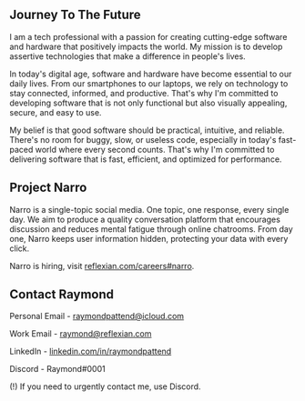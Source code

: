 ## Journey To The Future

I am a tech professional with a passion for creating cutting-edge software and hardware that positively impacts the world. My mission is to develop assertive technologies that make a difference in people's lives.

In today's digital age, software and hardware have become essential to our daily lives. From our smartphones to our laptops, we rely on technology to stay connected, informed, and productive. That's why I'm committed to developing software that is not only functional but also visually appealing, secure, and easy to use.

My belief is that good software should be practical, intuitive, and reliable. There's no room for buggy, slow, or useless code, especially in today's fast-paced world where every second counts. That's why I'm committed to delivering software that is fast, efficient, and optimized for performance.

## Project Narro

Narro is a single-topic social media. One topic, one response, every single day. We aim to produce a quality conversation platform that encourages discussion and reduces mental fatigue through online chatrooms. From day one, Narro keeps user information hidden, protecting your data with every click.

Narro is hiring, visit [reflexian.com/careers#narro](https://reflexian.com/careers#narro).


## Contact Raymond

Personal Email - raymondpattend@icloud.com

Work Email - raymond@reflexian.com

LinkedIn - [linkedin.com/in/raymondpattend](https://www.linkedin.com/in/raymondpattend/)

Discord - Raymond#0001


(!) If you need to urgently contact me, use Discord.
